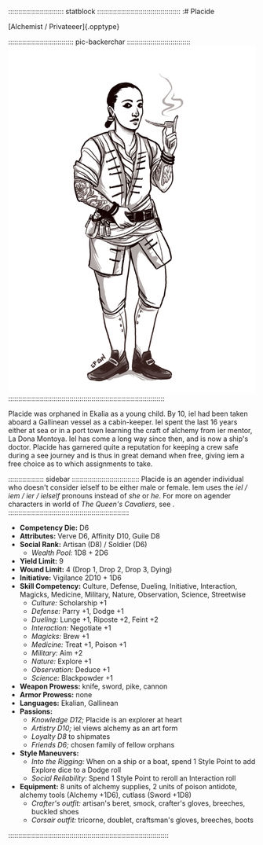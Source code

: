 :::::::::::::::::::::::::::: statblock ::::::::::::::::::::::::::::::::::::::::::
:# Placide

[Alchemist / Privateeer]{.opptype}

::::::::::::::::::::::::::::::::: pic-backerchar ::::::::::::::::::::::::::::::::
![Placide, by Eleanor Ferron](assets/Characters/Placide.jpg "Placide, by Eleanor Ferron")
:::::::::::::::::::::::::::::::::::::::::::::::::::::::::::::::::::::::::::::::

Placide was orphaned in Ekalia as a young child. By 10, iel had been taken aboard a
Gallinean vessel as a cabin-keeper. Iel spent the last 16 years either at sea or 
in a port town learning the craft of alchemy from ier mentor, La Dona Montoya. Iel
has come a long way since then, and is now a ship's doctor. Placide has garnered
quite a reputation for keeping a crew safe during a see journey and is thus in
great demand when free, giving iem a free choice as to which assignments to take.

:::::::::::::::::: sidebar ::::::::::::::::::::::::::::::::::
Placide is an agender individual who doesn't consider ielself to be either
male or female. Iem uses the *iel / iem / ier / ielself* pronouns instead of
*she* or *he*. For more on agender characters in world of *The Queen's Cavaliers*, 
see <a href="#gender" class="xref-inchapter-under"></a>.
:::::::::::::::::::::::::::::::::::::::::::::::::::::::::::::

- **Competency Die:** D6
- **Attributes:** Verve D6, Affinity D10, Guile D8
- **Social Rank:** Artisan (D8) / Soldier (D6)
  - *Wealth Pool:* 1D8 + 2D6
- **Yield Limit:** 9
- **Wound Limit:** 4 (Drop 1, Drop 2, Drop 3, Dying)
- **Initiative:** Vigilance 2D10 + 1D6
- **Skill Competency:** Culture, Defense, Dueling, Initiative, Interaction, Magicks, Medicine, Military, Nature, Observation, Science, Streetwise
    - *Culture:* Scholarship +1
    - *Defense:* Parry +1, Dodge +1
    - *Dueling:* Lunge +1, Riposte +2, Feint +2
    - *Interaction:* Negotiate +1
    - *Magicks:* Brew +1
    - *Medicine:* Treat +1, Poison +1
    - *Military:* Aim +2
    - *Nature:* Explore +1
    - *Observation:* Deduce +1
    - *Science:* Blackpowder +1
- **Weapon Prowess:** knife, sword, pike, cannon
- **Armor Prowess:** none
- **Languages:** Ekalian, Gallinean
- **Passions:** 
    - *Knowledge D12;* Placide is an explorer at heart
    - *Artistry D10;* iel views alchemy as an art form
    - *Loyalty D8* to shipmates
    - *Friends D6;* chosen family of fellow orphans
- **Style Maneuvers:** 
  - *Into the Rigging:* When on a ship or a boat, spend 1 Style Point to add Explore dice to a Dodge roll
  - *Social Reliability:* Spend 1 Style Point to reroll an Interaction roll
- **Equipment:** 8 units of alchemy supplies, 2 units of poison antidote, 
  alchemy tools (Alchemy +1D6), cutlass (Sword +1D8)
    - *Crafter's outfit:* artisan's beret, smock, crafter's gloves, breeches, buckled shoes
    - *Corsair outfit:* tricorne, doublet, craftsman's gloves, breeches, boots

:::::::::::::::::::::::::::::::::::::::::::::::::::::::::::::::::::::::::::::::::

